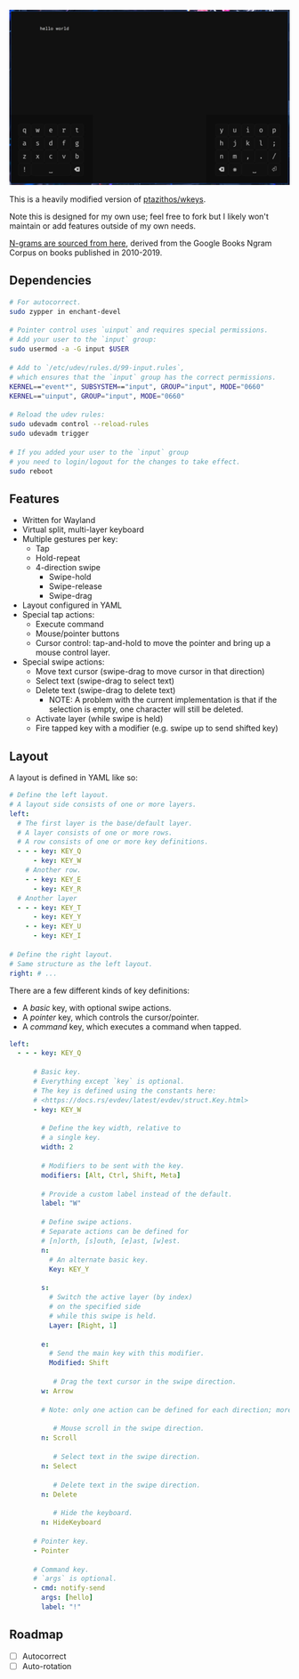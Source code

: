 ![](assets/shot.webp)

This is a heavily modified version of [ptazithos/wkeys](https://github.com/ptazithos/wkeys).

Note this is designed for my own use; feel free to fork but I likely won't maintain or add features outside of my own needs.

[N-grams are sourced from here](https://github.com/orgtre/google-books-ngram-frequency/tree/main/ngrams), derived from the Google Books Ngram Corpus on books published in 2010-2019.

## Dependencies

```bash
# For autocorrect.
sudo zypper in enchant-devel

# Pointer control uses `uinput` and requires special permissions.
# Add your user to the `input` group:
sudo usermod -a -G input $USER

# Add to `/etc/udev/rules.d/99-input.rules`,
# which ensures that the `input` group has the correct permissions.
KERNEL=="event*", SUBSYSTEM=="input", GROUP="input", MODE="0660"
KERNEL=="uinput", GROUP="input", MODE="0660"

# Reload the udev rules:
sudo udevadm control --reload-rules
sudo udevadm trigger

# If you added your user to the `input` group
# you need to login/logout for the changes to take effect.
sudo reboot
```

## Features

- Written for Wayland
- Virtual split, multi-layer keyboard
- Multiple gestures per key:
  - Tap
  - Hold-repeat
  - 4-direction swipe
    - Swipe-hold
    - Swipe-release
    - Swipe-drag
- Layout configured in YAML
- Special tap actions:
  - Execute command
  - Mouse/pointer buttons
  - Cursor control: tap-and-hold to move the pointer
    and bring up a mouse control layer.
- Special swipe actions:
  - Move text cursor (swipe-drag to move cursor in that direction)
  - Select text (swipe-drag to select text)
  - Delete text (swipe-drag to delete text)
    - NOTE: A problem with the current implementation is that if the selection is empty, one character will still be deleted.
  - Activate layer (while swipe is held)
  - Fire tapped key with a modifier (e.g. swipe up to send shifted key)

## Layout

A layout is defined in YAML like so:

```yaml
# Define the left layout.
# A layout side consists of one or more layers.
left:
  # The first layer is the base/default layer.
  # A layer consists of one or more rows.
  # A row consists of one or more key definitions.
  - - - key: KEY_Q
      - key: KEY_W
    # Another row.
    - - key: KEY_E
      - key: KEY_R
  # Another layer
  - - - key: KEY_T
      - key: KEY_Y
    - - key: KEY_U
      - key: KEY_I

# Define the right layout.
# Same structure as the left layout.
right: # ...
```

There are a few different kinds of key definitions:

- A _basic_ key, with optional swipe actions.
- A _pointer_ key, which controls the cursor/pointer.
- A _command_ key, which executes a command when tapped.

```yaml
left:
  - - - key: KEY_Q

      # Basic key.
      # Everything except `key` is optional.
      # The key is defined using the constants here:
      # <https://docs.rs/evdev/latest/evdev/struct.Key.html>
      - key: KEY_W

        # Define the key width, relative to
        # a single key.
        width: 2

        # Modifiers to be sent with the key.
        modifiers: [Alt, Ctrl, Shift, Meta]

        # Provide a custom label instead of the default.
        label: "W"

        # Define swipe actions.
        # Separate actions can be defined for
        # [n]orth, [s]outh, [e]ast, [w]est.
        n:
          # An alternate basic key.
          Key: KEY_Y

        s:
          # Switch the active layer (by index)
          # on the specified side
          # while this swipe is held.
          Layer: [Right, 1]

        e:
          # Send the main key with this modifier.
          Modified: Shift

           # Drag the text cursor in the swipe direction.
        w: Arrow

        # Note: only one action can be defined for each direction; more are here just to show all possible swipe actions.

           # Mouse scroll in the swipe direction.
        n: Scroll

           # Select text in the swipe direction.
        n: Select

           # Delete text in the swipe direction.
        n: Delete

           # Hide the keyboard.
        n: HideKeyboard

      # Pointer key.
      - Pointer

      # Command key.
      # `args` is optional.
      - cmd: notify-send
        args: [hello]
        label: "!"
```

## Roadmap

- [ ] Autocorrect
- [ ] Auto-rotation
